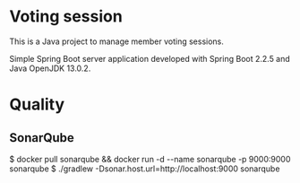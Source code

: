 # Voting session

This is a Java project to manage member voting sessions.

Simple Spring Boot server application developed with Spring Boot 2.2.5 and Java OpenJDK 13.0.2.


# Quality
## SonarQube
$ docker pull sonarqube && docker run -d --name sonarqube -p 9000:9000 sonarqube
$ ./gradlew -Dsonar.host.url=http://localhost:9000 sonarqube

